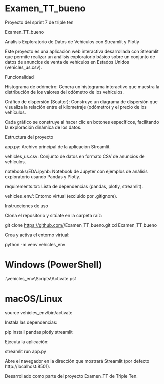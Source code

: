 # Examen_TT_bueno
Proyecto del sprint 7 de triple ten


Examen_TT_bueno

Análisis Exploratorio de Datos de Vehículos con Streamlit y Plotly

Este proyecto es una aplicación web interactiva desarrollada con Streamlit que permite realizar un análisis exploratorio básico sobre un conjunto de datos de anuncios de venta de vehículos en Estados Unidos (vehicles_us.csv).

Funcionalidad

Histograma de odómetro: Genera un histograma interactivo que muestra la distribución de los valores del odómetro de los vehículos.

Gráfico de dispersión (Scatter): Construye un diagrama de dispersión que visualiza la relación entre el kilometraje (odómetro) y el precio de los vehículos.

Cada gráfico se construye al hacer clic en botones específicos, facilitando la exploración dinámica de los datos.

Estructura del proyecto

app.py: Archivo principal de la aplicación Streamlit.

vehicles_us.csv: Conjunto de datos en formato CSV de anuncios de vehículos.

notebooks/EDA.ipynb: Notebook de Jupyter con ejemplos de análisis exploratorio usando Pandas y Plotly.

requirements.txt: Lista de dependencias (pandas, plotly, streamlit).

vehicles_env/: Entorno virtual (excluido por .gitignore).

Instrucciones de uso

Clona el repositorio y sitúate en la carpeta raíz:

git clone https://github.com/<tu-usuario>/Examen_TT_bueno.git
cd Examen_TT_bueno

Crea y activa el entorno virtual:

python -m venv vehicles_env
# Windows (PowerShell)
.\\vehicles_env\\Scripts\\Activate.ps1
# macOS/Linux
source vehicles_env/bin/activate

Instala las dependencias:

pip install pandas plotly streamlit

Ejecuta la aplicación:

streamlit run app.py

Abre el navegador en la dirección que mostrará Streamlit (por defecto http://localhost:8501).

Desarrollado como parte del proyecto Examen_TT de Triple Ten.
